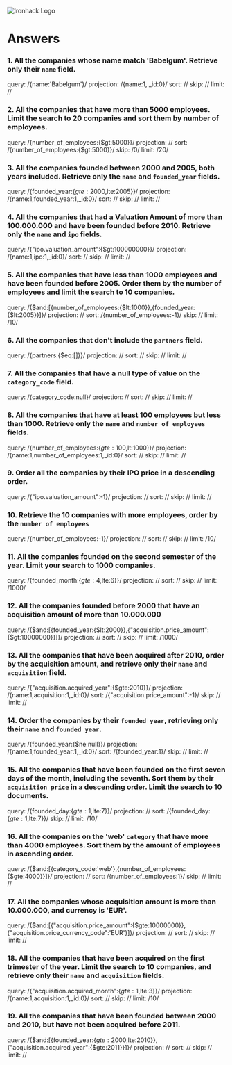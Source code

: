 ![Ironhack Logo](https://i.imgur.com/1QgrNNw.png)

# Answers

### 1. All the companies whose name match 'Babelgum'. Retrieve only their `name` field.

<!-- Your Code Goes Here -->
query: /{name:'Babelgum'}/
projection: /{name:1, _id:0}/
sort: //
skip: //
limit: //

### 2. All the companies that have more than 5000 employees. Limit the search to 20 companies and sort them by **number of employees**.

<!-- Your Code Goes Here -->
query: /{number_of_employees:{$gt:5000}}/
projection: //
sort: /{number_of_employees:{$gt:5000}}/
skip: /0/
limit: /20/

### 3. All the companies founded between 2000 and 2005, both years included. Retrieve only the `name` and `founded_year` fields.

<!-- Your Code Goes Here -->
query: /{founded_year:{$gte:2000,$lte:2005}}/
projection: /{name:1,founded_year:1,_id:0}/
sort: //
skip: //
limit: //

### 4. All the companies that had a Valuation Amount of more than 100.000.000 and have been founded before 2010. Retrieve only the `name` and `ipo` fields.

<!-- Your Code Goes Here -->
query: /{"ipo.valuation_amount":{$gt:100000000}}/
projection: /{name:1,ipo:1,_id:0}/
sort: //
skip: //
limit: //

### 5. All the companies that have less than 1000 employees and have been founded before 2005. Order them by the number of employees and limit the search to 10 companies.

<!-- Your Code Goes Here -->
query: /{$and:[{number_of_employees:{$lt:1000}},{founded_year:{$lt:2005}}]}/
projection: //
sort: /{number_of_employees:-1}/
skip: //
limit: /10/

### 6. All the companies that don't include the `partners` field.

<!-- Your Code Goes Here -->
query: /{partners:{$eq:[]}}/
projection: //
sort: //
skip: //
limit: //

### 7. All the companies that have a null type of value on the `category_code` field.

<!-- Your Code Goes Here -->
query: /{category_code:null}/
projection: //
sort: //
skip: //
limit: //

### 8. All the companies that have at least 100 employees but less than 1000. Retrieve only the `name` and `number of employees` fields.

<!-- Your Code Goes Here -->
query: /{number_of_employees:{$gte:100,$lt:1000}}/
projection: /{name:1,number_of_employees:1,_id:0}/
sort: //
skip: //
limit: //

### 9. Order all the companies by their IPO price in a descending order.

<!-- Your Code Goes Here -->
query: /{"ipo.valuation_amount":-1}/
projection: //
sort: //
skip: //
limit: //

### 10. Retrieve the 10 companies with more employees, order by the `number of employees`

<!-- Your Code Goes Here -->

query: /{number_of_employees:-1}/
projection: //
sort: //
skip: //
limit: /10/

### 11. All the companies founded on the second semester of the year. Limit your search to 1000 companies.

<!-- Your Code Goes Here -->

query: /{founded_month:{$gte:4,$lte:6}}/
projection: //
sort: //
skip: //
limit: /1000/

### 12. All the companies founded before 2000 that have an acquisition amount of more than 10.000.000

<!-- Your Code Goes Here -->

query: /{$and:[{founded_year:{$lt:2000}},{"acquisition.price_amount":{$gt:10000000}}]}/
projection: //
sort: //
skip: //
limit: /1000/

### 13. All the companies that have been acquired after 2010, order by the acquisition amount, and retrieve only their `name` and `acquisition` field.

<!-- Your Code Goes Here -->

query: /{"acquisition.acquired_year":{$gte:2010}}/
projection: /{name:1,acquisition:1,_id:0}/
sort: /{"acquisition.price_amount":-1}/
skip: //
limit: //

### 14. Order the companies by their `founded year`, retrieving only their `name` and `founded year`.

<!-- Your Code Goes Here -->

query: /{founded_year:{$ne:null}}/
projection: /{name:1,founded_year:1,_id:0}/
sort: /{founded_year:1}/
skip: //
limit: //

### 15. All the companies that have been founded on the first seven days of the month, including the seventh. Sort them by their `acquisition price` in a descending order. Limit the search to 10 documents.

<!-- Your Code Goes Here -->

query: /{founded_day:{$gte:1,$lte:7}}/
projection: //
sort: /{founded_day:{$gte:1,$lte:7}}/
skip: //
limit: /10/

### 16. All the companies on the 'web' `category` that have more than 4000 employees. Sort them by the amount of employees in ascending order.

<!-- Your Code Goes Here -->

query: /{$and:[{category_code:'web'},{number_of_employees:{$gte:4000}}]}/
projection: //
sort: /{number_of_employees:1}/
skip: //
limit: //

### 17. All the companies whose acquisition amount is more than 10.000.000, and currency is 'EUR'.

<!-- Your Code Goes Here -->

query: /{$and:[{"acquisition.price_amount":{$gte:10000000}},{"acquisition.price_currency_code":'EUR'}]}/
projection: //
sort: //
skip: //
limit: //

### 18. All the companies that have been acquired on the first trimester of the year. Limit the search to 10 companies, and retrieve only their `name` and `acquisition` fields.

<!-- Your Code Goes Here -->

query: /{"acquisition.acquired_month":{$gte:1,$lte:3}}/
projection: /{name:1,acquisition:1,_id:0}/
sort: //
skip: //
limit: /10/

### 19. All the companies that have been founded between 2000 and 2010, but have not been acquired before 2011.

<!-- Your Code Goes Here -->

query: /{$and:[{founded_year:{$gte:2000,$lte:2010}},{"acquisition.acquired_year":{$gte:2011}}]}/
projection: //
sort: //
skip: //
limit: //
